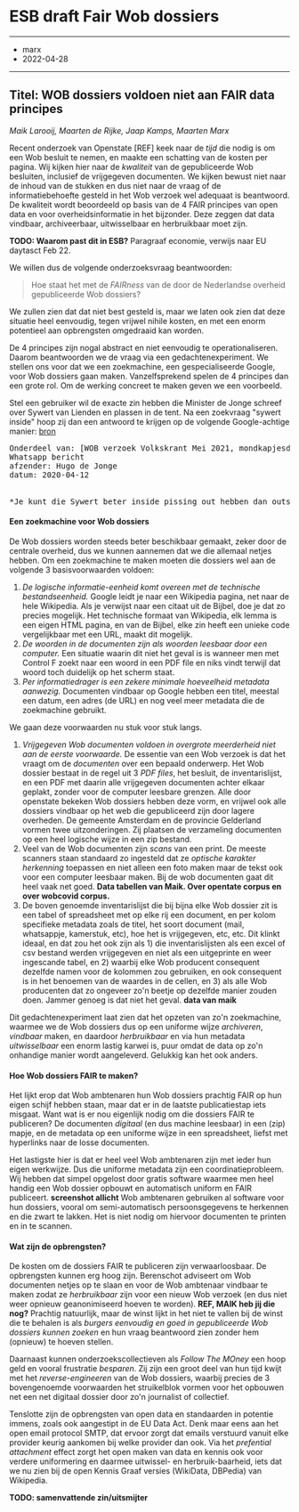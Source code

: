 # ESB draft Fair Wob dossiers

___
* marx
* 2022-04-28

_________

## Titel: WOB dossiers voldoen niet aan FAIR data principes

*Maik Larooij, Maarten de Rijke, Jaap Kamps, Maarten Marx*


Recent onderzoek van Openstate [REF] keek naar de *tijd* die nodig is om een Wob besluit te nemen, en maakte een schatting van de kosten per pagina. 
Wij kijken hier naar de *kwaliteit* van de gepubliceerde Wob besluiten, inclusief de vrijgegeven documenten.
We kijken bewust niet naar de inhoud van de stukken en dus niet naar de vraag of de informatiebehoefte gesteld in het Wob verzoek wel adequaat is beantwoord. De kwaliteit wordt beoordeeld op basis van de 4 FAIR principes van open data en  voor overheidsinformatie in het bijzonder. Deze zeggen dat data vindbaar, archiveerbaar, uitwisselbaar en herbruikbaar moet zijn.

**TODO: Waarom past dit in ESB?** Paragraaf economie, verwijs naar EU daytasct Feb 22.

We willen dus de volgende onderzoeksvraag beantwoorden:

>Hoe staat het met de *FAIRness* van de door de Nederlandse overheid gepubliceerde Wob dossiers?
 
We zullen zien dat dat niet best gesteld is, maar we laten ook zien dat deze situatie heel eenvoudig, tegen vrijwel nihile kosten, en met een enorm potentieel aan opbrengsten omgedraaid kan worden.

De 4 principes zijn nogal abstract en niet eenvoudig te operationaliseren. Daarom beantwoorden we de vraag via een gedachtenexperiment. We stellen ons voor dat we een zoekmachine, een gespecialiseerde Google, voor Wob dossiers gaan maken. 
Vanzelfsprekend spelen de 4 principes dan een grote rol. 
Om de werking concreet te maken geven we een voorbeeld.

Stel een gebruiker wil de exacte zin hebben die Minister de Jonge schreef over Sywert van Lienden en plassen in de tent. Na een zoekvraag "sywert inside" hoop zij dan een antwoord te krijgen op de volgende Google-achtige manier: [bron](https://www.volkskrant.nl/kijkverder/v/2022/hoe-hugo-de-jonge-zich-actief-bemoeide-met-de-mondkapjesdeal-van-sywert-van-lienden~v497075/)

<pre>
Onderdeel van: [WOB verzoek Volkskrant Mei 2021, mondkapjesdeal, Min. Financien.](url) 
Whatsapp bericht
afzender: Hugo de Jonge
datum: 2020-04-12


*Je kunt die Sywert beter inside pissing out hebben dan outside pissing in. Met een klein beetje verdraagzaamheid moet dat lukken. Hoop echt dat het lukt.*
</pre>



#### Een zoekmachine voor Wob dossiers
De Wob dossiers worden steeds beter beschikbaar gemaakt, zeker door de centrale overheid, dus we kunnen aannemen dat we die allemaal netjes hebben.  Om een zoekmachine te maken moeten die dossiers wel aan de volgende 3 basisvoorwaarden voldoen:

1. *De logische informatie-eenheid komt overeen met de technische bestandseenheid.* Google leidt je naar een Wikipedia pagina, net naar de hele Wikipedia. Als je verwijst naar een citaat uit de Bijbel, doe je dat zo precies mogelijk. Het technische formaat van Wikipedia, elk lemma is een eigen HTML pagina, en van de Bijbel, elke zin heeft een unieke code vergelijkbaar met een URL, maakt dit mogelijk.
2. *De woorden in de documenten zijn als woorden leesbaar door een computer.* Een situatie waarin dit niet het geval is is wanneer men met Control F zoekt naar een woord in een PDF file en niks vindt terwijl dat woord toch duidelijk op het scherm staat.
3. *Per informatiedrager is een zekere minimale hoeveelheid metadata aanwezig.* Documenten vindbaar op Google hebben een titel, meestal een datum, een adres (de URL) en nog veel meer metadata die de zoekmachine gebruikt.

We gaan deze voorwaarden nu stuk voor stuk langs.

1. *Vrijgegeven Wob documenten voldoen in overgrote meerderheid niet aan de eerste voorwaarde.* De essentie van een Wob verzoek is dat het vraagt om de *documenten* over een bepaald onderwerp. Het Wob dossier bestaat in de regel uit 3 *PDF files*, het besluit, de inventarislijst, en een PDF met daarin alle vrijgegeven documenten achter elkaar geplakt, zonder voor de computer leesbare grenzen. Alle door openstate bekeken Wob dossiers hebben deze vorm, en vrijwel ook alle dossiers vindbaar op het web die gepubliceerd zijn door lagere overheden. De gemeente Amsterdam en de provincie Gelderland vormen twee uitzonderingen. Zij plaatsen de verzameling documenten op een heel logische wijze in een zip bestand.
2. Veel van de Wob documenten zijn *scans* van een print. De meeste scanners staan standaard zo ingesteld dat ze *optische karakter herkenning* toepassen en niet alleen een foto maken maar de tekst ook voor een computer leesbaar maken. Bij de wob documenten gaat dit heel vaak net goed.
**Data tabellen van Maik. Over opentate corpus en over wobcovid corpus.**
3. De boven genoemde inventarislijst die bij bijna elke Wob dossier zit is een tabel of spreadsheet met op elke rij een document, en per kolom specifieke  metadata zoals de titel, het soort document (mail, whatsappje, kamerstuk, etc), hoe het is vrijgegeven, etc, etc. Dit klinkt ideaal, en dat zou het ook zijn als 1) die inventarislijsten als een excel of csv bestand werden vrijgegeven en niet als een uitgeprinte en weer ingescande tabel, en 2) waarbij elke Wob producent consequent dezelfde namen voor de kolommen zou gebruiken, en ook consequent is in het benoemen van de waardes in de cellen, en 3) als alle Wob producenten dat zo ongeveer zo'n beetje op dezelfde manier zouden doen. Jammer genoeg is dat niet het geval. **data van maik**


Dit gedachtenexperiment laat zien dat het opzeten van zo'n zoekmachine, waarmee we de Wob dossiers dus op een uniforme wijze *archiveren*, *vindbaar* maken, en daardoor *herbruikbaar* en via hun metadata *uitwisselbaar* een enorm lastig karwei is, puur omdat de data op zo'n onhandige manier wordt aangeleverd.
Gelukkig kan het ook anders.

#### Hoe Wob dossiers FAIR te maken?

Het lijkt erop dat Wob ambtenaren hun Wob dossiers prachtig FAIR op hun eigen schijf hebben staan, maar dat er in de laatste publicatiestap iets misgaat. Want wat is er nou eigenlijk nodig om die dossiers FAIR te publiceren? De documenten *digitaal*  (en dus machine leesbaar) in een (zip) mapje, en de metadata op een uniforme wijze in een spreadsheet, liefst met hyperlinks naar de losse documenten. 

Het lastigste hier is dat er heel veel Wob ambtenaren zijn met ieder hun eigen werkwijze. Dus die uniforme metadata zijn een coordinatieprobleem. Wij hebben dat simpel opgelost door  gratis software waarmee men heel handig een Wob dossier opbouwt en automatisch uniform en FAIR publiceert. **screenshot allicht**
Wob ambtenaren gebruiken al software voor hun dossiers, vooral om semi-automatisch persoonsgegevens te herkennen en die zwart te lakken. Het is niet nodig om hiervoor documenten te printen en in te scannen.

#### Wat zijn de opbrengsten?

De kosten om de dossiers FAIR te publiceren zijn verwaarloosbaar. De opbrengsten kunnen erg hoog zijn. 
Berenschot adviseert om Wob documenten netjes op te slaan en voor de Wob ambtenaar vindbaar te maken zodat ze *herbruikbaar* zijn voor een nieuw Wob verzoek (en dus niet weer opnieuw geanonimiseerd hoeven te worden). **REF, MAIK heb jij die nog?** Prachtig natuurlijk, maar de winst lijkt in het niet te vallen bij de winst die te behalen is als *burgers eenvoudig en goed in gepubliceerde Wob dossiers kunnen zoeken* en hun vraag beantwoord zien zonder hem (opnieuw) te hoeven stellen. 

Daarnaast kunnen onderzoekscollectieven  als *Follow The MOney* een hoop geld en vooral frustratie  *besparen*. Zij zijn een groot deel van hun tijd kwijt met het *reverse-engineeren* van de Wob dossiers, waarbij precies de 3 bovengenoemde voorwaarden het struikelblok vormen voor het opbouwen net een net digitaal dossier door zo'n journalist of collectief. 

Tenslotte zijn de opbrengsten van open data en standaarden in potentie immens, zoals ook aangestipt in de EU Data Act. Denk maar eens aan het open email protocol SMTP, dat ervoor zorgt dat   emails verstuurd vanuit elke provider keurig aankomen bij welke provider dan ook. Via het *prefential attachment* effect zorgt het open maken van data en kennis ook voor verdere uniformering en daarmee uitwissel- en herbruik-baarheid, iets dat we nu zien bij de open Kennis Graaf versies (WikiData, DBPedia) van Wikipedia. 


**TODO: samenvattende zin/uitsmijter**

